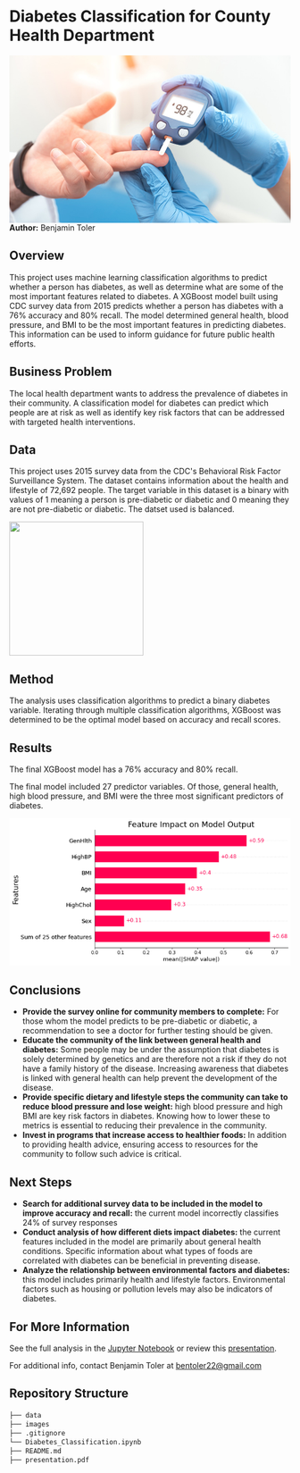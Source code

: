 #  Diabetes Classification for County Health Department
<img src="./images/diabetes.jpeg" alt="Drawing" style="width: 900px;height:300px;float: left;"/>

**Author:** Benjamin Toler

## Overview
This project uses machine learning classification algorithms to predict whether a person has diabetes, as well as determine what are some of the most important features related to diabetes. A XGBoost model built using CDC survey data from 2015 predicts whether a person has diabetes with a 76% accuracy and 80% recall. The model determined general health, blood pressure, and BMI to be the most important features in predicting diabetes. This information can be used to inform guidance for future public health efforts.

## Business Problem
The local health department wants to address the prevalence of diabetes in their community. A classification model for diabetes can predict which people are at risk as well as identify key risk factors that can be addressed with targeted health interventions.

## Data
This project uses 2015 survey data from the CDC's Behavioral Risk Factor Surveillance System. The dataset contains information about the health and lifestyle of 72,692 people. The target variable in this dataset is a binary with values of 1 meaning a person is pre-diabetic or diabetic and 0 meaning they are not pre-diabetic or diabetic. The datset used is balanced.

<img src="balanced_data.png" width="240" height="240" align="center"/>

## Method
The analysis uses classification algorithms to predict a binary diabetes variable. Iterating through multiple classification algorithms, XGBoost was determined to be the optimal model based on accuracy and recall scores.

## Results
The final XGBoost model has a 76% accuracy and 80% recall.

The final model included 27 predictor variables. Of those, general health, high blood pressure, and BMI were the three most significant predictors of diabetes.

![feature_importance](./images/feature_importance.png)

## Conclusions
- **Provide the survey online for community members to complete:** For those whom the model predicts to be pre-diabetic or diabetic, a recommendation to see a doctor for further testing should be given.
- **Educate the community of the link between general health and diabetes:** Some people may be under the assumption that diabetes is solely determined by genetics and are therefore not a risk if they do not have a family history of the disease. Increasing awareness that diabetes is linked with general health can help prevent the development of the disease.
- **Provide specific dietary and lifestyle steps the community can take to reduce blood pressure and lose weight:** high blood pressure and high BMI are key risk factors in diabetes. Knowing how to lower these to metrics is essential to reducing their prevalence in the community.
- **Invest in programs that increase access to healthier foods:** In addition to providing health advice, ensuring access to resources for the community to follow such advice is critical.

## Next Steps
- **Search for additional survey data to be included in the model to improve accuracy and recall:** the current model incorrectly classifies 24% of survey responses
- **Conduct analysis of how different diets impact diabetes:** the current features included in the model are primarily about general health conditions. Specific information about what types of foods are correlated with diabetes can be beneficial in preventing disease.
- **Analyze the relationship between environmental factors and diabetes:** this model includes primarily health and lifestyle factors. Environmental factors such as housing or pollution levels may also be indicators of diabetes.

## For More Information

See the full analysis in the [Jupyter Notebook](./Diabetes_Classification.ipynb) or review this [presentation](./presentation.pdf).

For additional info, contact Benjamin Toler at [bentoler22@gmail.com](mailto:alison.bentoler22@gmail.com)


## Repository Structure

```
├── data
├── images
├── .gitignore
└── Diabetes_Classification.ipynb
├── README.md
├── presentation.pdf
